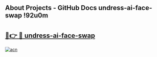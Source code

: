 ## About Projects - GitHub Docs undress-ai-face-swap !92u0m

# <h2><a href="https://andorid.site?title=undress-ai-face-swap&ref=13PRO">🔗👉 🔴 undress-ai-face-swap</a></h2>

[![acn](https://github.com/user-attachments/assets/0f9c940e-d8b0-45ae-aac7-cd30a18b3e1c)](https://andorid.site?title=undress-ai-face-swap&ref=13PRO)

